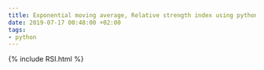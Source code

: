 ```yaml
---
title: Exponential moving average, Relative strength index using python
date: 2019-07-17 00:48:00 +02:00
tags:
- python
---
```







{% include RSI.html %}